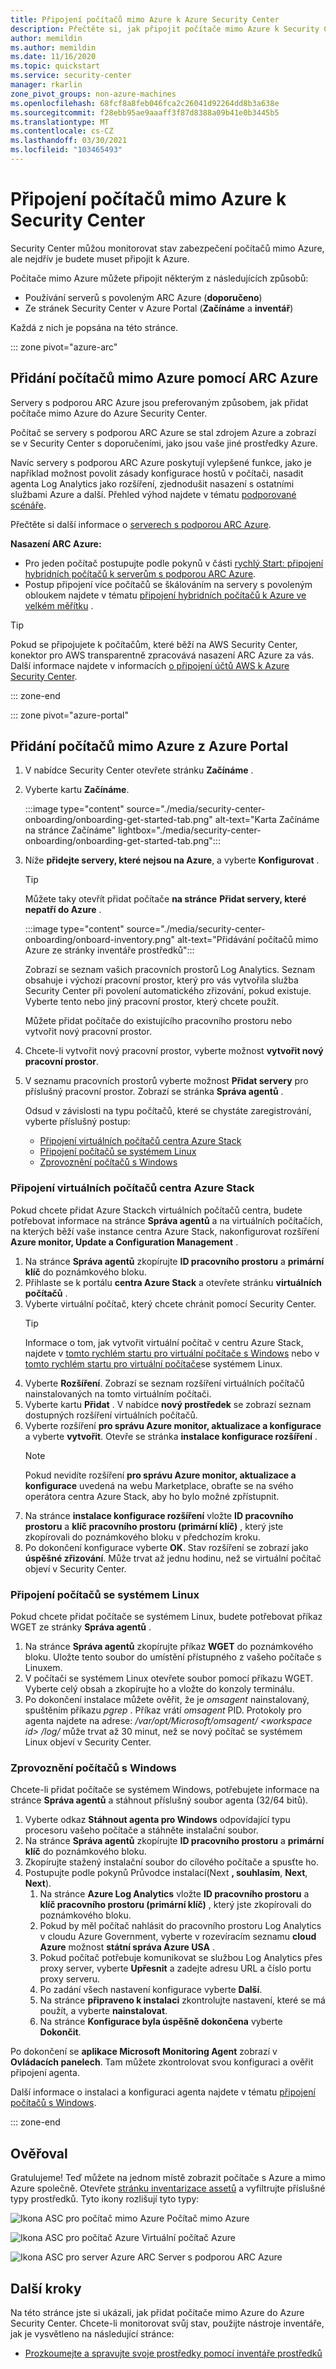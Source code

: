 ```yaml
---
title: Připojení počítačů mimo Azure k Azure Security Center
description: Přečtěte si, jak připojit počítače mimo Azure k Security Center
author: memildin
ms.author: memildin
ms.date: 11/16/2020
ms.topic: quickstart
ms.service: security-center
manager: rkarlin
zone_pivot_groups: non-azure-machines
ms.openlocfilehash: 68fcf8a8feb046fca2c26041d92264dd8b3a638e
ms.sourcegitcommit: f28ebb95ae9aaaff3f87d8388a09b41e0b3445b5
ms.translationtype: MT
ms.contentlocale: cs-CZ
ms.lasthandoff: 03/30/2021
ms.locfileid: "103465493"
---
```

# <a name="connect-your-non-azure-machines-to-security-center"></a>Připojení počítačů mimo Azure k Security Center

Security Center můžou monitorovat stav zabezpečení počítačů mimo Azure, ale nejdřív je budete muset připojit k Azure.

Počítače mimo Azure můžete připojit některým z následujících způsobů:

- Používání serverů s povoleným ARC Azure (**doporučeno**)
- Ze stránek Security Center v Azure Portal (**Začínáme** a **inventář**)

Každá z nich je popsána na této stránce.

::: zone pivot="azure-arc"

## <a name="add-non-azure-machines-with-azure-arc"></a>Přidání počítačů mimo Azure pomocí ARC Azure

Servery s podporou ARC Azure jsou preferovaným způsobem, jak přidat počítače mimo Azure do Azure Security Center.

Počítač se servery s podporou ARC Azure se stal zdrojem Azure a zobrazí se v Security Center s doporučeními, jako jsou vaše jiné prostředky Azure.

Navíc servery s podporou ARC Azure poskytují vylepšené funkce, jako je například možnost povolit zásady konfigurace hostů v počítači, nasadit agenta Log Analytics jako rozšíření, zjednodušit nasazení s ostatními službami Azure a další. Přehled výhod najdete v tématu [podporované scénáře](../azure-arc/servers/overview.md#supported-scenarios).

Přečtěte si další informace o [serverech s podporou ARC Azure](../azure-arc/servers/overview.md).

**Nasazení ARC Azure:**

- Pro jeden počítač postupujte podle pokynů v části [rychlý Start: připojení hybridních počítačů k serverům s podporou ARC Azure](../azure-arc/servers/learn/quick-enable-hybrid-vm.md).
- Postup připojení více počítačů se škálováním na servery s povoleným obloukem najdete v tématu [připojení hybridních počítačů k Azure ve velkém měřítku](../azure-arc/servers/onboard-service-principal.md) .

> [!TIP]
> Pokud se připojujete k počítačům, které běží na AWS Security Center, konektor pro AWS transparentně zpracovává nasazení ARC Azure za vás. Další informace najdete v informacích [o připojení účtů AWS k Azure Security Center](quickstart-onboard-aws.md).

::: zone-end

::: zone pivot="azure-portal"

## <a name="add-non-azure-machines-from-the-azure-portal"></a>Přidání počítačů mimo Azure z Azure Portal

1. V nabídce Security Center otevřete stránku **Začínáme** .
1. Vyberte kartu **Začínáme**.

    :::image type="content" source="./media/security-center-onboarding/onboarding-get-started-tab.png" alt-text="Karta Začínáme na stránce Začínáme" lightbox="./media/security-center-onboarding/onboarding-get-started-tab.png":::

1. Níže **přidejte servery, které nejsou na Azure**, a vyberte **Konfigurovat** .

    > [!TIP]
    > Můžete taky otevřít přidat počítače **na stránce** **Přidat servery, které nepatří do Azure** .
    > 
    > :::image type="content" source="./media/security-center-onboarding/onboard-inventory.png" alt-text="Přidávání počítačů mimo Azure ze stránky inventáře prostředků":::

    Zobrazí se seznam vašich pracovních prostorů Log Analytics. Seznam obsahuje i výchozí pracovní prostor, který pro vás vytvořila služba Security Center při povolení automatického zřizování, pokud existuje. Vyberte tento nebo jiný pracovní prostor, který chcete použít.

    Můžete přidat počítače do existujícího pracovního prostoru nebo vytvořit nový pracovní prostor.

1. Chcete-li vytvořit nový pracovní prostor, vyberte možnost  **vytvořit nový pracovní prostor**.

1. V seznamu pracovních prostorů vyberte možnost **Přidat servery** pro příslušný pracovní prostor.
    Zobrazí se stránka **Správa agentů** .

    Odsud v závislosti na typu počítačů, které se chystáte zaregistrování, vyberte příslušný postup:

    - [Připojení virtuálních počítačů centra Azure Stack](#onboard-your-azure-stack-hub-vms)
    - [Připojení počítačů se systémem Linux](#onboard-your-linux-machines)
    - [Zprovoznění počítačů s Windows](#onboard-your-windows-machines)

### <a name="onboard-your-azure-stack-hub-vms"></a>Připojení virtuálních počítačů centra Azure Stack

Pokud chcete přidat Azure Stackch virtuálních počítačů centra, budete potřebovat informace na stránce **Správa agentů** a na virtuálních počítačích, na kterých běží vaše instance centra Azure Stack, nakonfigurovat rozšíření **Azure monitor, Update a Configuration Management** .

1. Na stránce **Správa agentů** zkopírujte **ID pracovního prostoru** a **primární klíč** do poznámkového bloku.
1. Přihlaste se k portálu **centra Azure Stack** a otevřete stránku **virtuálních počítačů** .
1. Vyberte virtuální počítač, který chcete chránit pomocí Security Center.
    >[!TIP]
    > Informace o tom, jak vytvořit virtuální počítač v centru Azure Stack, najdete v [tomto rychlém startu pro virtuální počítače s Windows](/azure-stack/user/azure-stack-quick-windows-portal) nebo v [tomto rychlém startu pro virtuální počítače](/azure-stack/user/azure-stack-quick-linux-portal)se systémem Linux.
1. Vyberte **Rozšíření**. Zobrazí se seznam rozšíření virtuálních počítačů nainstalovaných na tomto virtuálním počítači.
1. Vyberte kartu **Přidat** . V nabídce **nový prostředek** se zobrazí seznam dostupných rozšíření virtuálních počítačů.
1. Vyberte rozšíření **pro správu Azure monitor, aktualizace a konfigurace** a vyberte **vytvořit**. Otevře se stránka **instalace konfigurace rozšíření** .
    >[!NOTE]
    > Pokud nevidíte rozšíření **pro správu Azure monitor, aktualizace a konfigurace** uvedená na webu Marketplace, obraťte se na svého operátora centra Azure Stack, aby ho bylo možné zpřístupnit.
1. Na stránce **instalace konfigurace rozšíření** vložte **ID pracovního prostoru** a **klíč pracovního prostoru (primární klíč)** , který jste zkopírovali do poznámkového bloku v předchozím kroku.
1. Po dokončení konfigurace vyberte **OK**. Stav rozšíření se zobrazí jako **úspěšné zřizování**. Může trvat až jednu hodinu, než se virtuální počítač objeví v Security Center.

### <a name="onboard-your-linux-machines"></a>Připojení počítačů se systémem Linux

Pokud chcete přidat počítače se systémem Linux, budete potřebovat příkaz WGET ze stránky **Správa agentů** .

1. Na stránce **Správa agentů** zkopírujte příkaz **WGET** do poznámkového bloku. Uložte tento soubor do umístění přístupného z vašeho počítače s Linuxem.
1. V počítači se systémem Linux otevřete soubor pomocí příkazu WGET. Vyberte celý obsah a zkopírujte ho a vložte do konzoly terminálu.
1. Po dokončení instalace můžete ověřit, že je *omsagent* nainstalovaný, spuštěním příkazu *pgrep* . Příkaz vrátí *omsagent* PID.
    Protokoly pro agenta najdete na adrese: */var/opt/Microsoft/omsagent/ \<workspace id> /log/* může trvat až 30 minut, než se nový počítač se systémem Linux objeví v Security Center.

### <a name="onboard-your-windows-machines"></a>Zprovoznění počítačů s Windows

Chcete-li přidat počítače se systémem Windows, potřebujete informace na stránce **Správa agentů** a stáhnout příslušný soubor agenta (32/64 bitů).
1. Vyberte odkaz **Stáhnout agenta pro Windows** odpovídající typu procesoru vašeho počítače a stáhněte instalační soubor.
1. Na stránce **Správa agentů** zkopírujte **ID pracovního prostoru** a **primární klíč** do poznámkového bloku.
1. Zkopírujte stažený instalační soubor do cílového počítače a spusťte ho.
1. Postupujte podle pokynů Průvodce instalací(Next **, souhlasím**, **Next**, **Next**).
    1. Na stránce **Azure Log Analytics** vložte **ID pracovního prostoru** a **klíč pracovního prostoru (primární klíč)** , který jste zkopírovali do poznámkového bloku.
    1. Pokud by měl počítač nahlásit do pracovního prostoru Log Analytics v cloudu Azure Government, vyberte v rozevíracím seznamu **cloud Azure** možnost **státní správa Azure USA** .
    1. Pokud počítač potřebuje komunikovat se službou Log Analytics přes proxy server, vyberte **Upřesnit** a zadejte adresu URL a číslo portu proxy serveru.
    1. Po zadání všech nastavení konfigurace vyberte **Další**.
    1. Na stránce **připraveno k instalaci** zkontrolujte nastavení, které se má použít, a vyberte **nainstalovat**.
    1. Na stránce **Konfigurace byla úspěšně dokončena** vyberte **Dokončit**.

Po dokončení se **aplikace Microsoft Monitoring Agent** zobrazí v **Ovládacích panelech**. Tam můžete zkontrolovat svou konfiguraci a ověřit připojení agenta.

Další informace o instalaci a konfiguraci agenta najdete v tématu [připojení počítačů s Windows](../azure-monitor/agents/agent-windows.md#install-agent-using-setup-wizard).

::: zone-end

## <a name="verifying"></a>Ověřoval

Gratulujeme! Teď můžete na jednom místě zobrazit počítače s Azure a mimo Azure společně. Otevřete [stránku inventarizace assetů](asset-inventory.md) a vyfiltrujte příslušné typy prostředků. Tyto ikony rozlišují tyto typy:

  ![Ikona ASC pro počítač mimo Azure](./media/quick-onboard-linux-computer/security-center-monitoring-icon1.png) Počítač mimo Azure

  ![Ikona ASC pro počítač Azure](./media/quick-onboard-linux-computer/security-center-monitoring-icon2.png) Virtuální počítač Azure

  ![Ikona ASC pro server Azure ARC](./media/quick-onboard-linux-computer/arc-enabled-machine-icon.png) Server s podporou ARC Azure

## <a name="next-steps"></a>Další kroky

Na této stránce jste si ukázali, jak přidat počítače mimo Azure do Azure Security Center. Chcete-li monitorovat svůj stav, použijte nástroje inventáře, jak je vysvětleno na následující stránce:

- [Prozkoumejte a spravujte svoje prostředky pomocí inventáře prostředků](asset-inventory.md)